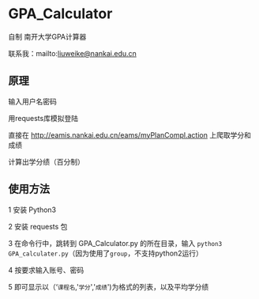 # GPA_Calculator

自制 南开大学GPA计算器

联系我：mailto:liuweike@nankai.edu.cn

## 原理

输入用户名密码

用requests库模拟登陆

直接在 <http://eamis.nankai.edu.cn/eams/myPlanCompl.action> 上爬取学分和成绩

计算出学分绩（百分制）

## 使用方法

1 安装 Python3

2 安装 requests 包

3 在命令行中，跳转到 GPA_Calculator.py 的所在目录，输入 `python3 GPA_calculater.py`（因为使用了`group`，不支持python2运行）

4 按要求输入账号、密码

5 即可显示以（‘`课程名`,'`学分`','`成绩`')为格式的列表，以及平均学分绩


